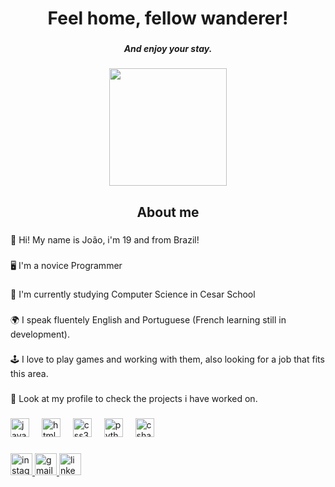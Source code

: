 <h1 align="center">Feel home, fellow wanderer!</h1>

###

<h5 align="center">And enjoy your stay.</h5>

###

<div align="center">
  <img height="188" src="https://media.giphy.com/media/v1.Y2lkPWVjZjA1ZTQ3dG5sYzhuY3pkMXJsdGMxb2tsenlrdDhqYWgzamNwd2d5Z3dzMnF5MCZlcD12MV9naWZzX3NlYXJjaCZjdD1n/fVyV3hpreH3oFHMjrZ/giphy.gif"  />
</div>

###

<h2 align="center">About me</h2>

###

<p align="left">👋 Hi! My name is João, i'm 19 and from Brazil!</p>

###

<p align="left">🖥 I'm a novice Programmer</p>

###

<p align="left">📖 I'm currently studying Computer Science in Cesar School</p>

###

<p align="left">🌍 I speak fluentely English and Portuguese (French learning still in development).</p>

###

<p align="left">🕹 I love to play games and working with them, also looking for a job that fits this area.</p>

###

<p align="left">🔎 Look at my profile to check the projects i have worked on.</p>

###

<div align="left">
  <img src="https://cdn.jsdelivr.net/gh/devicons/devicon/icons/javascript/javascript-original.svg" height="30" alt="javascript logo"  />
  <img width="12" />
  <img src="https://cdn.jsdelivr.net/gh/devicons/devicon/icons/html5/html5-original.svg" height="30" alt="html5 logo"  />
  <img width="12" />
  <img src="https://cdn.jsdelivr.net/gh/devicons/devicon/icons/css3/css3-original.svg" height="30" alt="css3 logo"  />
  <img width="12" />
  <img src="https://cdn.jsdelivr.net/gh/devicons/devicon/icons/python/python-original.svg" height="30" alt="python logo"  />
  <img width="12" />
  <img src="https://cdn.jsdelivr.net/gh/devicons/devicon/icons/csharp/csharp-original.svg" height="30" alt="csharp logo"  />
</div>

###

<div align="left">
  <a href="https://www.instagram.com/euu_hiru?igsh=MWd5anZvdXRpaTdoMg==" target="_blank">
    <img src="https://img.shields.io/static/v1?message=Instagram&logo=instagram&label=&color=E4405F&logoColor=white&labelColor=&style=for-the-badge" height="35" alt="instagram logo"  />
  </a>
  <a href="joaovrdfreitas@gmail.com" target="_blank">
    <img src="https://img.shields.io/static/v1?message=Gmail&logo=gmail&label=&color=D14836&logoColor=white&labelColor=&style=for-the-badge" height="35" alt="gmail logo"  />
  </a>
  <a href="https://www.linkedin.com/in/jo%C3%A3o-vin%C3%ADcius-1bba57369?utm_source=share&utm_campaign=share_via&utm_content=profile&utm_medium=android_app" target="_blank">
    <img src="https://img.shields.io/static/v1?message=LinkedIn&logo=linkedin&label=&color=0077B5&logoColor=white&labelColor=&style=for-the-badge" height="35" alt="linkedin logo"  />
  </a>
</div>

###
